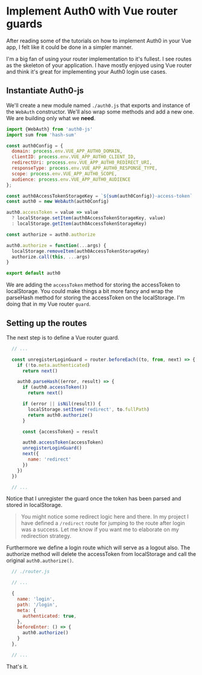 # Implement Auth0 with Vue router guards

After reading some of the tutorials on how to implement Auth0 in your Vue app,
I felt like it could be done in a simpler manner.

I'm a big fan of using your router implementation to it's fullest. I see routes
as the skeleton of your application. I have mostly enjoyed using Vue router and
think it's great for implementing your Auth0 login use cases.

## Instantiate Auth0-js

We'll create a new module named `./auth0.js` that exports and instance of the
`WebAuth` constructor. We'll also wrap some methods and add a new one. We are
building only what we **need**.

```js
import {WebAuth} from 'auth0-js'
import sum from 'hash-sum'

const auth0Config = {
  domain: process.env.VUE_APP_AUTH0_DOMAIN,
  clientID: process.env.VUE_APP_AUTH0_CLIENT_ID,
  redirectUri: process.env.VUE_APP_AUTH0_REDIRECT_URI,
  responseType: process.env.VUE_APP_AUTH0_RESPONSE_TYPE,
  scope: process.env.VUE_APP_AUTH0_SCOPE,
  audience: process.env.VUE_APP_AUTH0_AUDIENCE
};

const auth0AccessTokenStorageKey = `${sum(auth0Config)}-access-token`
const auth0 = new WebAuth(auth0Config)

auth0.accessToken = value => value
  ? localStorage.setItem(auth0AccessTokenStorageKey, value)
  : localStorage.getItem(auth0AccessTokenStorageKey)

const authorize = auth0.authorize

auth0.authorize = function(...args) {
  localStorage.removeItem(auth0AccessTokenStorageKey)
  authorize.call(this, ...args)
}

export default auth0
```

We are adding the `accessToken` method for storing the accessToken to
localStorage. You could make things a bit more fancy and wrap the parseHash
method for storing the accessToken on the localStorage. I'm doing that in my
Vue router `guard`.

## Setting up the routes

The next step is to define a Vue router guard.

```js
  // ...

  const unregisterLoginGuard = router.beforeEach((to, from, next) => {
    if (!to.meta.authenticated)
      return next()

    auth0.parseHash((error, result) => {
      if (auth0.accessToken())
        return next()

      if (error || isNil(result)) {
        localStorage.setItem('redirect', to.fullPath)
        return auth0.authorize()
      }

      const {accessToken} = result

      auth0.accessToken(accessToken)
      unregisterLoginGuard()
      next({
        name: 'redirect'
      })
    })
  })

  // ...
```

Notice that I unregister the guard once the token has been parsed and stored in
localStorage.

> You might notice some redirect logic here and there. In my project I have
> defined a `/redirect` route for jumping to the route after login was a success.
> Let me know if you want me to elaborate on my redirection strategy.

Furthermore we define a login route which will serve as a logout also. The
authorize method will delete the accessToken from localStorage and call the
original `auth0.authorize()`.

```js
  // ./router.js

  // ...

  {
    name: 'login',
    path: '/login',
    meta: {
      authenticated: true,
    },
    beforeEnter: () => {
      auth0.authorize()
    }
  },

  // ...
```

That's it.
